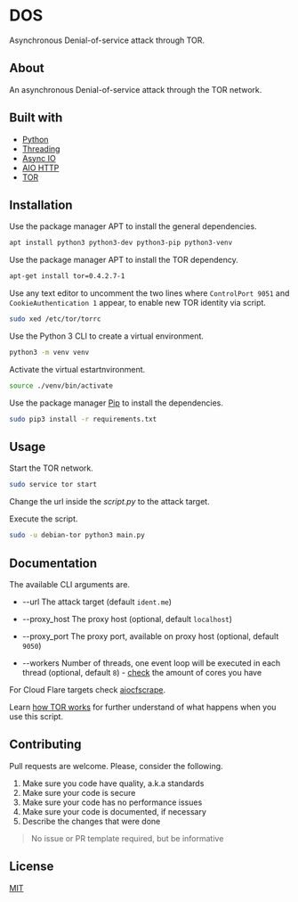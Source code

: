 # DOS

Asynchronous Denial-of-service attack through TOR.

## About

An asynchronous Denial-of-service attack through the TOR network.

## Built with

- [Python](https://www.python.org/)
- [Threading](https://docs.python.org/3/library/threading.html)
- [Async IO](https://docs.python.org/3/library/asyncio.html)
- [AIO HTTP](https://docs.aiohttp.org/en/stable/)
- [TOR](https://www.torproject.org/)

## Installation

Use the package manager APT to install the general dependencies.

```sh
apt install python3 python3-dev python3-pip python3-venv
```

Use the package manager APT to install the TOR dependency.

```sh
apt-get install tor=0.4.2.7-1
```

Use any text editor to uncomment the two lines where `ControlPort 9051` and `CookieAuthentication 1` appear, to enable new TOR identity via script.

```sh
sudo xed /etc/tor/torrc
```

Use the Python 3 CLI to create a virtual environment.

```sh
python3 -m venv venv
```

Activate the virtual estartnvironment.

```sh
source ./venv/bin/activate
```

Use the package manager [Pip](https://pypi.org/project/pip/) to install the dependencies.

```sh
sudo pip3 install -r requirements.txt
```

## Usage

Start the TOR network.

```sh
sudo service tor start
```

Change the url inside the _script.py_ to the attack target.

Execute the script.

```sh
sudo -u debian-tor python3 main.py
```

## Documentation

The available CLI arguments are.

- --url The attack target (default `ident.me`)

- --proxy_host The proxy host (optional, default `localhost`)

- --proxy_port The proxy port, available on proxy host (optional, default `9050`)

- --workers Number of threads, one event loop will be executed in each thread (optional, default `8`) - [check](https://unix.stackexchange.com/a/351743) the amount of cores you have

For Cloud Flare targets check [aiocfscrape](https://github.com/pavlodvornikov/aiocfscrape). 

Learn [how TOR works](https://www.youtube.com/watch?v=LAcGiLL4OZU) for further understand of what happens when you use this script.

## Contributing

Pull requests are welcome. Please, consider the following.

1. Make sure you code have quality, a.k.a standards
2. Make sure your code is secure
3. Make sure your code has no performance issues
4. Make sure your code is documented, if necessary
5. Describe the changes that were done

> No issue or PR template required, but be informative

## License

[MIT](./LICENSE.md)
